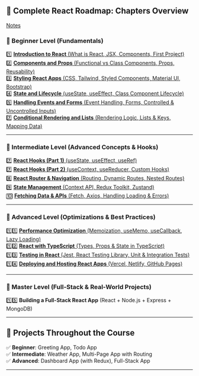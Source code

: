 ## 📖 **Complete React Roadmap: Chapters Overview**  

[Notes](https://musarafhossain.github.io/React-JS-Notes/)

### **🔹 Beginner Level (Fundamentals)**  
1️⃣ [**Introduction to React** (What is React, JSX, Components, First Project)](https://musarafhossain.github.io/React-JS-Notes/1_Introduction%20to%20React)  
2️⃣ [**Components and Props** (Functional vs Class Components, Props, Reusability)](https://musarafhossain.github.io/React-JS-Notes/2_Components%20and%20Props)  
3️⃣ [**Styling React Apps** (CSS, Tailwind, Styled Components, Material UI, Bootstrap)](https://musarafhossain.github.io/React-JS-Notes/3_Styling%20React%20Apps%20(CSS%2C%20Tailwind%2C%20Styled%20Components%2C%20Material%20UI))  
️4️⃣ [**State and Lifecycle** (useState, useEffect, Class Component Lifecycle)](https://musarafhossain.github.io/React-JS-Notes/4_State%20and%20Lifecycle%20in%20React)  
5️⃣ [**Handling Events and Forms** (Event Handling, Forms, Controlled & Uncontrolled Inputs)](https://musarafhossain.github.io/React-JS-Notes/5_Handling%20Events%20and%20Forms%20in%20React)  
7️⃣ [**Conditional Rendering and Lists** (Rendering Logic, Lists & Keys, Mapping Data)](https://musarafhossain.github.io/React-JS-Notes/6_Conditional%20Rendering%20and%20Lists%20in%20React)  

---

### **🔹 Intermediate Level (Advanced Concepts & Hooks)**  
7️⃣ [**React Hooks (Part 1)** (useState, useEffect, useRef)](https://musarafhossain.github.io/React-JS-Notes/7_React%20Hooks%20(Part%201))  
7️⃣ [**React Hooks (Part 2)** (useContext, useReducer, Custom Hooks)](https://musarafhossain.github.io/React-JS-Notes/7_React%20Hooks%20(Part%202))  
8️⃣ [**React Router & Navigation** (Routing, Dynamic Routes, Nested Routes)](https://musarafhossain.github.io/React-JS-Notes/8_React%20Router%20%26%20Navigation)  
9️⃣ [**State Management** (Context API, Redux Toolkit, Zustand)](https://musarafhossain.github.io/React-JS-Notes/9_State%20Management%20(Context%20API%2C%20Redux%20Toolkit%2C%20Zustand))  
🔟 [**Fetching Data & APIs** (Fetch, Axios, Handling Loading & Errors)](https://musarafhossain.github.io/React-JS-Notes/10_Fetching%20Data%20%26%20APIs%20(Fetch%2C%20Axios%2C%20Handling%20Loading%20%26%20Errors))  

---

### **🔹 Advanced Level (Optimizations & Best Practices)**  
1️⃣1️⃣ [**Performance Optimization** (Memoization, useMemo, useCallback, Lazy Loading)](https://musarafhossain.github.io/React-JS-Notes/11_Performance%20Optimization%20in%20React%20(Memoization%2C%20useMemo%2C%20useCallback%2C%20Lazy%20Loading))  
1️⃣2️⃣ [**React with TypeScript** (Types, Props & State in TypeScript)](https://musarafhossain.github.io/React-JS-Notes/12_React%20with%20TypeScript%20(Types%2C%20Props%20%26%20State%20in%20TypeScript))  
1️⃣️3️⃣ [**Testing in React** (Jest, React Testing Library, Unit & Integration Tests)](https://musarafhossain.github.io/React-JS-Notes/13_Testing%20in%20React%20(Jest%2C%20React%20Testing%20Library%2C%20Unit%20%26%20Integration%20Tests))  
1️⃣4️⃣ [**Deploying and Hosting React Apps** (Vercel, Netlify, GitHub Pages)](https://musarafhossain.github.io/React-JS-Notes/14_Deploying%20and%20Hosting%20React%20Apps%20(Vercel%2C%20Netlify%2C%20GitHub%20Pages))  

---

### **🔹 Master Level (Full-Stack & Real-World Projects)**  
1️⃣5️⃣ **Building a Full-Stack React App** (React + Node.js + Express + MongoDB)  

---

## 🎯 **Projects Throughout the Course**  
✅ **Beginner**: Greeting App, Todo App  
✅ **Intermediate**: Weather App, Multi-Page App with Routing  
✅ **Advanced**: Dashboard App (with Redux), Full-Stack App  

---